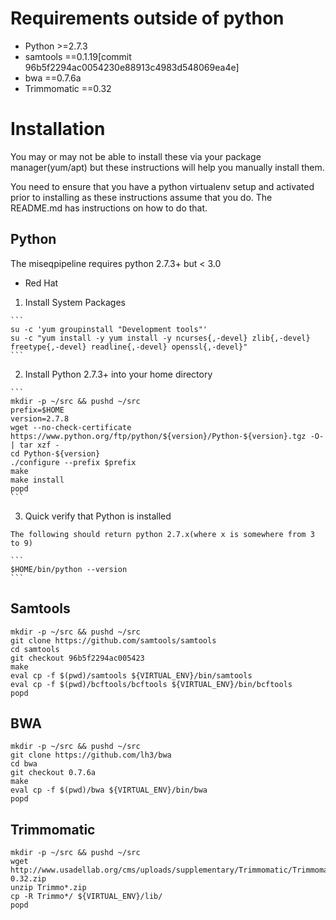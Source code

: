 # Requirements outside of python

- Python >=2.7.3
- samtools ==0.1.19[commit 96b5f2294ac0054230e88913c4983d548069ea4e]
- bwa ==0.7.6a
- Trimmomatic ==0.32

# Installation

  You may or may not be able to install these via your package manager(yum/apt) but these instructions
  will help you manually install them.

  You need to ensure that you have a python virtualenv setup and activated prior to installing as these
  instructions assume that you do. The README.md has instructions on how to do that.

## Python

  The miseqpipeline requires python 2.7.3+ but < 3.0

  - Red Hat

  1. Install System Packages

    ```
    su -c 'yum groupinstall "Development tools"'
    su -c "yum install -y yum install -y ncurses{,-devel} zlib{,-devel} freetype{,-devel} readline{,-devel} openssl{,-devel}"
    ```

  2. Install Python 2.7.3+ into your home directory

    ```
    mkdir -p ~/src && pushd ~/src
    prefix=$HOME
    version=2.7.8
    wget --no-check-certificate https://www.python.org/ftp/python/${version}/Python-${version}.tgz -O- | tar xzf -
    cd Python-${version}
    ./configure --prefix $prefix
    make
    make install
    popd
    ```

  3. Quick verify that Python is installed

    The following should return python 2.7.x(where x is somewhere from 3 to 9)

    ```
    $HOME/bin/python --version
    ```

## Samtools

  ```
  mkdir -p ~/src && pushd ~/src
  git clone https://github.com/samtools/samtools
  cd samtools
  git checkout 96b5f2294ac005423
  make
  eval cp -f $(pwd)/samtools ${VIRTUAL_ENV}/bin/samtools
  eval cp -f $(pwd)/bcftools/bcftools ${VIRTUAL_ENV}/bin/bcftools
  popd
  ```

## BWA

  ```
  mkdir -p ~/src && pushd ~/src
  git clone https://github.com/lh3/bwa
  cd bwa
  git checkout 0.7.6a
  make
  eval cp -f $(pwd)/bwa ${VIRTUAL_ENV}/bin/bwa
  popd
  ```

## Trimmomatic

  ```
  mkdir -p ~/src && pushd ~/src
  wget http://www.usadellab.org/cms/uploads/supplementary/Trimmomatic/Trimmomatic-0.32.zip
  unzip Trimmo*.zip
  cp -R Trimmo*/ ${VIRTUAL_ENV}/lib/
  popd
  ```
